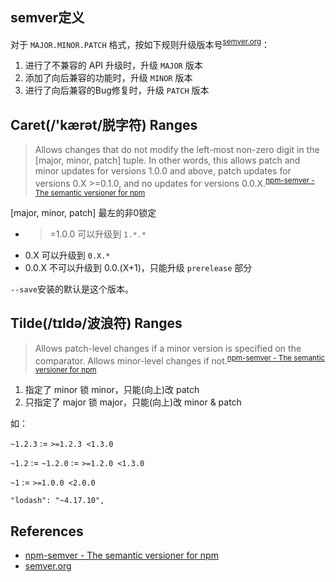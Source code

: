 ## semver定义
对于 ```MAJOR.MINOR.PATCH``` 格式，按如下规则升级版本号<sup>[semver.org][semver.org]</sup>：

1. 进行了不兼容的 API 升级时，升级 ```MAJOR``` 版本
2. 添加了向后兼容的功能时，升级 ```MINOR``` 版本
3. 进行了向后兼容的Bug修复时，升级 ```PATCH``` 版本

## Caret(/'kærət/脱字符) Ranges

> Allows changes that do not modify the left-most non-zero digit in the [major, minor, patch] tuple. In other words, this allows patch and minor updates for versions 1.0.0 and above, patch updates for versions 0.X >=0.1.0, and no updates for versions 0.0.X.<sup>[npm-semver - The semantic versioner for npm][npm-semver - The semantic versioner for npm]
</sup>

[major, minor, patch] 最左的非0锁定

* >=1.0.0 可以升级到 ```1.*.*```
* 0.X 可以升级到 ```0.X.*```
* 0.0.X 不可以升级到 0.0.(X+1)，只能升级 ```prerelease``` 部分

```--save```安装的默认是这个版本。

## Tilde(/tɪldə/波浪符) Ranges

> Allows patch-level changes if a minor version is specified on the comparator. Allows minor-level changes if not.<sup>[npm-semver - The semantic versioner for npm][npm-semver - The semantic versioner for npm]


1. 指定了 minor 锁 minor，只能(向上)改 patch
2. 只指定了 major 锁 major，只能(向上)改 minor & patch

如：

```~1.2.3``` := ```>=1.2.3 <1.3.0```

```~1.2``` := ```~1.2.0``` := ```>=1.2.0 <1.3.0```

```~1``` := ```>=1.0.0 <2.0.0```

```"lodash": "~4.17.10",```
    
## References

* [npm-semver - The semantic versioner for npm][npm-semver - The semantic versioner for npm]
* [semver.org][semver.org]

[npm-semver - The semantic versioner for npm]: https://docs.npmjs.com/misc/semver.html "npm-semver - The semantic versioner for npm"
[semver.org]: http://semver.org/ "semver.org"
